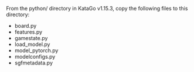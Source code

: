 From the python/ directory in KataGo v1.15.3, copy the following files to this directory:

* board.py
* features.py
* gamestate.py
* load_model.py
* model_pytorch.py
* modelconfigs.py
* sgfmetadata.py
